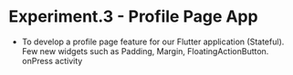 
# Experiment.3 - Profile Page App

- To develop a profile page feature for our Flutter application (Stateful). Few new widgets such as Padding, Margin, FloatingActionButton. onPress activity


